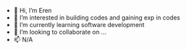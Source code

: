 - 👋 Hi, I’m Eren
- 👀 I’m interested in building codes and gaining exp in codes
- 🌱 I’m currently learning software development
- 💞️ I’m looking to collaborate on ...
- 📫 N/A

<!---
Eren64/Eren64 is a ✨ special ✨ repository because its `README.md` (this file) appears on your GitHub profile.
You can click the Preview link to take a look at your changes.
--->
